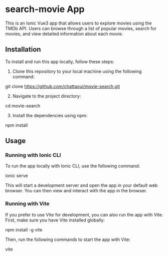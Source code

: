 # search-movie App

This is an Ionic Vue3 app that allows users to explore movies using the TMDb API. Users can browse through a list of popular movies, search for movies, and view detailed information about each movie.

## Installation

To install and run this app locally, follow these steps:

1. Clone this repository to your local machine using the following command:

git clone https://github.com/chattaoui/movie-search.git

2. Navigate to the project directory:

cd movie-search

3. Install the dependencies using npm:

npm install

## Usage

### Running with Ionic CLI

To run the app locally with Ionic CLI, use the following command:

ionic serve

This will start a development server and open the app in your default web browser. You can then view and interact with the app in the browser.

### Running with Vite

If you prefer to use Vite for development, you can also run the app with Vite. First, make sure you have Vite installed globally:

npm install -g vite

Then, run the following commands to start the app with Vite:

vite
